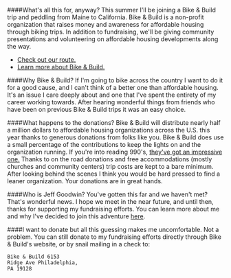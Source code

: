 ####What's all this for, anyway?
This summer I'll be joining a Bike &
Build trip and peddling from Maine to California.  Bike & Build is a non-profit
organization that raises money and awareness for affordable housing through
biking trips.  In addition to fundraising, we'll be giving community
presentations and volunteering on affordable housing developments along the
way.

 * <a href=http://www.bikeandbuild.org/cms/content/view/118/278/>Check out our
route. </a>
 * <a href=http://www.bikeandbuild.org/cms/content/view/32/49/>Learn more about
Bike & Build.</a> 


####Why Bike & Build?
If I'm going to bike across the country I want
to do it for a good cause, and I can't think of a better one than affordable
housing.   It's an issue I care deeply about and one that I've spent the
entirety of my career working towards.  After hearing wonderful things from
friends who have been on previous Bike & Build trips it was an easy choice.   


####What happens to the donations?
Bike & Build will distribute
nearly half a million dollars to affordable housing organizations across the
U.S. this year thanks to generous donations from folks like you.  Bike & Build
does use a small percentage of the contributions to keep the lights on and the
organization running.  If you're into reading 990's, <a
href=http://www.bikeandbuild.org/cms/content/view/9184/368/> they've got an
impressive one.</a>   Thanks to on the road donations and free accommodations
(mostly churches and community centers) trip costs are kept to a bare minimum.
After looking behind the scenes I think you would be hard pressed to find a
leaner organization.  Your donations are in great hands. 

####Who is Jeff Goodwin?
You've gotten this far and we haven't met?
That's wonderful news.  I hope we meet in the near future, and until then,
thanks for supporting my fundraising efforts.  You can learn more about me and
why I've decided to join this adventure <a href="http://bikeandbuild.org/rider/7212">here</a>.

####I want to donate but all this guessing makes me uncomfortable.
Not a problem.  You can still donate to my fundraising efforts directly through
Bike & Build's website, or by snail mailing in a check to: 

    Bike & Build 6153
    Ridge Ave Philadelphia,
    PA 19128



